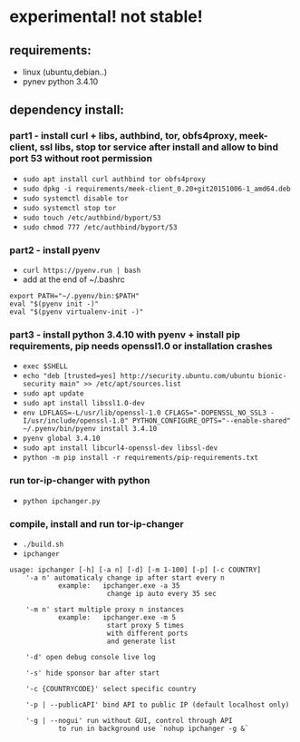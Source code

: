 # experimental! not stable!

## requirements:
- linux (ubuntu,debian..)
- pynev python 3.4.10
 
## dependency install:
### part1 - install curl + libs, authbind, tor, obfs4proxy, meek-client, ssl libs, stop tor service after install and allow to bind port 53 without root permission
- `sudo apt install curl authbind tor obfs4proxy`
- `sudo dpkg -i requirements/meek-client_0.20+git20151006-1_amd64.deb`
- `sudo systemctl disable tor`
- `sudo systemctl stop tor`
- `sudo touch /etc/authbind/byport/53`
- `sudo chmod 777 /etc/authbind/byport/53`

### part2 - install pyenv
- `curl https://pyenv.run | bash`
- add at the end of ~/.bashrc
```
export PATH="~/.pyenv/bin:$PATH"
eval "$(pyenv init -)"
eval "$(pyenv virtualenv-init -)"
```

### part3 - install python 3.4.10 with pyenv + install pip requirements, pip needs openssl1.0 or installation crashes
- `exec $SHELL`
- `echo "deb [trusted=yes] http://security.ubuntu.com/ubuntu bionic-security main" >> /etc/apt/sources.list`
- `sudo apt update`
- `sudo apt install libssl1.0-dev`
- `env LDFLAGS=-L/usr/lib/openssl-1.0 CFLAGS="-DOPENSSL_NO_SSL3 -I/usr/include/openssl-1.0" PYTHON_CONFIGURE_OPTS="--enable-shared" ~/.pyenv/bin/pyenv install 3.4.10`
- `pyenv global 3.4.10`
- `sudo apt install libcurl4-openssl-dev libssl-dev`
- `python -m pip install -r requirements/pip-requirements.txt`

### run tor-ip-changer with python
- `python ipchanger.py`

### compile, install and run tor-ip-changer
- `./build.sh`
- `ipchanger`

```
usage: ipchanger [-h] [-a n] [-d] [-m 1-100] [-p] [-c COUNTRY]
    '-a n' automaticaly change ip after start every n
            example:   ipchanger.exe -a 35
                        change ip auto every 35 sec

    '-m n' start multiple proxy n instances
            example:   ipchanger.exe -m 5
                        start proxy 5 times
                        with different ports
                        and generate list

    '-d' open debug console live log

    '-s' hide sponsor bar after start
    
    '-c {COUNTRYCODE}' select specific country
    
    '-p | --publicAPI' bind API to public IP (default localhost only)

    '-g | --nogui' run without GUI, control through API
            to run in background use `nohup ipchanger -g &`
```